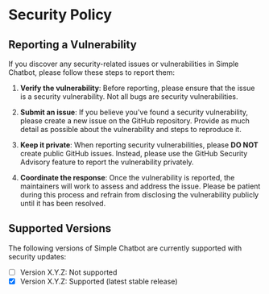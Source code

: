 # Security Policy

## Reporting a Vulnerability

If you discover any security-related issues or vulnerabilities in Simple Chatbot, please follow these steps to report them:

1. **Verify the vulnerability**: Before reporting, please ensure that the issue is a security vulnerability. Not all bugs are security vulnerabilities.

2. **Submit an issue**: If you believe you've found a security vulnerability, please create a new issue on the GitHub repository. Provide as much detail as possible about the vulnerability and steps to reproduce it.

3. **Keep it private**: When reporting security vulnerabilities, please **DO NOT** create public GitHub issues. Instead, please use the GitHub Security Advisory feature to report the vulnerability privately.

4. **Coordinate the response**: Once the vulnerability is reported, the maintainers will work to assess and address the issue. Please be patient during this process and refrain from disclosing the vulnerability publicly until it has been resolved.

## Supported Versions

The following versions of Simple Chatbot are currently supported with security updates:

- [ ] Version X.Y.Z: Not supported
- [X] Version X.Y.Z: Supported (latest stable release)
